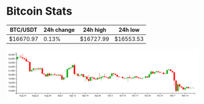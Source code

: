 # Bitcoin Stats

BTC/USDT|24h change|24h high|24h low|
|---|---|---|---|
|$16670.97|0.13%|$16727.99|$16553.53|

<img src="./chart.svg">
